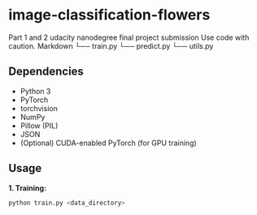 # image-classification-flowers
Part 1 and 2 udacity nanodegree final project submission
Use code with caution.
Markdown
└── train.py
└── predict.py
└── utils.py

## Dependencies

* Python 3
* PyTorch 
* torchvision 
* NumPy
* Pillow (PIL)
* JSON
* (Optional) CUDA-enabled PyTorch (for GPU training)

## Usage

**1. Training:**
```bash
python train.py <data_directory>
